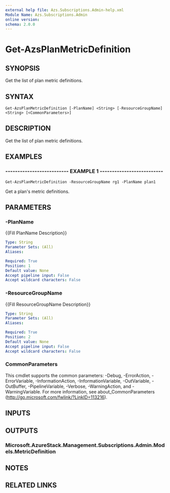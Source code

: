 ```yaml
---
external help file: Azs.Subscriptions.Admin-help.xml
Module Name: Azs.Subscriptions.Admin
online version: 
schema: 2.0.0
---
```


# Get-AzsPlanMetricDefinition

## SYNOPSIS
Get the list of plan metric definitions.

## SYNTAX

```
Get-AzsPlanMetricDefinition [-PlanName] <String> [-ResourceGroupName] <String> [<CommonParameters>]
```

## DESCRIPTION
Get the list of plan metric definitions.

## EXAMPLES

### -------------------------- EXAMPLE 1 --------------------------
```
Get-AzsPlanMetricDefinition -ResourceGroupName rg1 -PlanName plan1
```

Get a plan's metric definitions.

## PARAMETERS

### -PlanName
{{Fill PlanName Description}}

```yaml
Type: String
Parameter Sets: (All)
Aliases: 

Required: True
Position: 1
Default value: None
Accept pipeline input: False
Accept wildcard characters: False
```

### -ResourceGroupName
{{Fill ResourceGroupName Description}}

```yaml
Type: String
Parameter Sets: (All)
Aliases: 

Required: True
Position: 2
Default value: None
Accept pipeline input: False
Accept wildcard characters: False
```

### CommonParameters
This cmdlet supports the common parameters: -Debug, -ErrorAction, -ErrorVariable, -InformationAction, -InformationVariable, -OutVariable, -OutBuffer, -PipelineVariable, -Verbose, -WarningAction, and -WarningVariable. For more information, see about_CommonParameters (http://go.microsoft.com/fwlink/?LinkID=113216).

## INPUTS

## OUTPUTS

### Microsoft.AzureStack.Management.Subscriptions.Admin.Models.MetricDefinition

## NOTES

## RELATED LINKS

